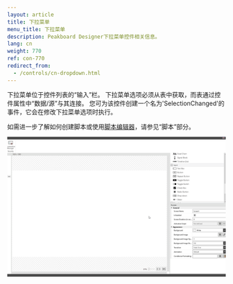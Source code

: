 ```yaml
---
layout: article
title: 下拉菜单
menu_title: 下拉菜单
description: Peakboard Designer下拉菜单控件相关信息。
lang: cn
weight: 770
ref: con-770
redirect_from:
  - /controls/cn-dropdown.html
---
```


下拉菜单位于控件列表的“输入”栏。
下拉菜单选项必须从表中获取，而表通过控件属性中“数据/源”与其连接。
您可为该控件创建一个名为'SelectionChanged'的事件，它会在修改下拉菜单选项时执行。

如需进一步了解如何创建脚本或使用[脚本编辑器](/scripting/en-script-editor.html)，请参见“脚本”部分。

![image_1](/assets/images/Controls/Dropdown/dropdown01.gif)